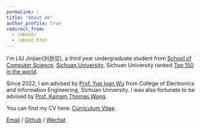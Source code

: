 ```yaml
---
permalink: /
title: "About me"
author_profile: true
redirect_from: 
  - /about/
  - /about.html
---
```




  
I'm LIU Jinjian(刘劲见), a third year undergraduate student from [School of Computer Science](https://cs.scu.edu.cn/), [Sichuan University](https://www.scu.edu.cn/), Sichuan University ranked [Top 150 in the world](https://www.shanghairanking.com/institution/sichuan-university).  

Since 2022, I am advised by [Prof. Yue Ivan Wu](https://scholar.google.com/citations?user=3hAyJWwAAAAJ&hl=zh-CN) from College of Electronics and Information Engineering, Sichuan University. I was also fortunate to be advised by [Prof. Kainam Thomas Wong](https://ieeexplore.ieee.org/author/37278684000).

You can find my CV here: [Curriculum Vitae](../assets/CV-20240523-JJL.pdf).

[Email](austin.liujinjian@gmail.com) / [Github](https://github.com/austin-liujinjian) / [Wechat](../images/wechat.jpg) 
